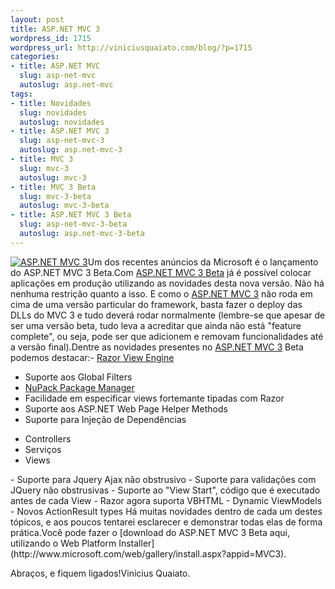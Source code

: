 ```yaml
--- 
layout: post
title: ASP.NET MVC 3
wordpress_id: 1715
wordpress_url: http://viniciusquaiato.com/blog/?p=1715
categories: 
- title: ASP.NET MVC
  slug: asp-net-mvc
  autoslug: asp.net-mvc
tags: 
- title: Novidades
  slug: novidades
  autoslug: novidades
- title: ASP.NET MVC 3
  slug: asp-net-mvc-3
  autoslug: asp.net-mvc-3
- title: MVC 3
  slug: mvc-3
  autoslug: mvc-3
- title: MVC 3 Beta
  slug: mvc-3-beta
  autoslug: mvc-3-beta
- title: ASP.NET MVC 3 Beta
  slug: asp-net-mvc-3-beta
  autoslug: asp.net-mvc-3-beta
---
```

[![](http://viniciusquaiato.com/blog/wp-content/uploads/2010/10/images-150x150.jpg "ASP.NET MVC 3")](http://viniciusquaiato.com/blog/wp-content/uploads/2010/10/images.jpg)Um dos recentes anúncios da Microsoft é o lançamento do ASP.NET MVC 3 Beta.Com [ASP.NET MVC 3 Beta](http://www.asp.net/mvc/mvc3) já é possível colocar aplicações em produção utilizando as novidades desta nova versão. Não há nenhuma restrição quanto a isso. E como o [ASP.NET MVC 3](http://www.asp.net/mvc/mvc3) não roda em cima de uma versão particular do framework, basta fazer o deploy das DLLs do MVC 3 e tudo deverá rodar normalmente (lembre-se que apesar de ser uma versão beta, tudo leva a acreditar que ainda não está "feature complete", ou seja, pode ser que adicionem e removam funcionalidades até a versão final).Dentre as novidades presentes no [ASP.NET MVC 3](http://weblogs.asp.net/scottgu/archive/2010/10/06/announcing-nupack-asp-net-mvc-3-beta-and-webmatrix-beta-2.aspx) Beta podemos destacar:- [Razor View Engine](http://viniciusquaiato.com/blog/asp-net-mvc-3-razor-view-engine/)
- Suporte aos Global Filters
- [NuPack Package Manager](http://viniciusquaiato.com/blog/nupack-uma-das-melhores-invencoes-da-microsoft/)
- Facilidade em especificar views fortemante tipadas com Razor
- Suporte aos ASP.NET Web Page Helper Methods
- Suporte para Injeção de Dependências
<ul>     <li>Controllers</li>    <li>Serviços</li>    <li>Views</li>        </ul>- Suporte para Jquery Ajax não obstrusivo
- Suporte para validações com JQuery não obstrusivas
- Suporte ao "View Start", código que é executado antes de cada View
- Razor agora suporta VBHTML
- Dynamic ViewModels
- Novos ActionResult types
Há muitas novidades dentro de cada um destes tópicos, e aos poucos tentarei esclarecer e demonstrar todas elas de forma prática.Você pode fazer o [download do ASP.NET MVC 3 Beta aqui, utilizando o Web Platform Installer](http://www.microsoft.com/web/gallery/install.aspx?appid=MVC3).

Abraços,
 e fiquem ligados!Vinicius Quaiato.
